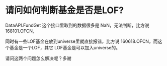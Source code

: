 # 请问如何判断基金是否是LOF?

DataAPI.FundGet
这个接口里取到的数据很多是 NaN，无法判断，比方说 168101.OFCN,

同时有一些LOF基金在放到universe里就直接报错，比方说 160618.OFCN，而这个基金是一个LOF，其它 LOF基金是可以加入universe的。

请问这两个问题怎么解决呢？多谢